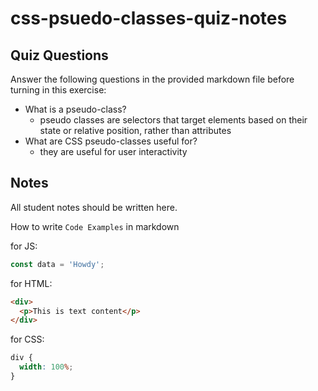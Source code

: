 # css-psuedo-classes-quiz-notes

## Quiz Questions

Answer the following questions in the provided markdown file before turning in this exercise:

- What is a pseudo-class?
  - pseudo classes are selectors that target elements based on their state or relative position, rather than attributes
- What are CSS pseudo-classes useful for?
  - they are useful for user interactivity

## Notes

All student notes should be written here.

How to write `Code Examples` in markdown

for JS:

```javascript
const data = 'Howdy';
```

for HTML:

```html
<div>
  <p>This is text content</p>
</div>
```

for CSS:

```css
div {
  width: 100%;
}
```
